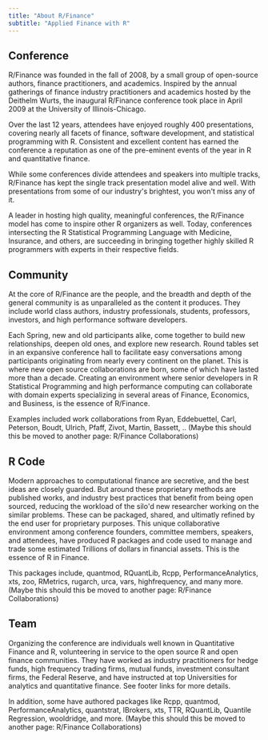 ```yaml
---
title: "About R/Finance"
subtitle: "Applied Finance with R"
---
```


## Conference

R/Finance was founded in the fall of 2008, by a small group of open-source 
authors, finance practitioners, and academics. Inspired by the annual gatherings 
of finance industry practitioners and academics hosted by the Deithelm Wurts, 
the inaugural R/Finance conference took place in April 2009 at the University 
of Illinois-Chicago.

Over the last 12 years, attendees have enjoyed roughly 400 presentations, 
covering nearly all facets of finance, software development, and statistical 
programming with R. Consistent and excellent content has earned the conference
a reputation as one of the pre-eminent events of the year in R and quantitative 
finance. 

While some conferences divide attendees and speakers into multiple tracks,
R/Finance has kept the single track presentation model alive and well. With 
presentations from some of our industry's brightest, you won't miss any of it. 

A leader in hosting high quality, meaningful conferences, the R/Finance model 
has come to inspire other R organizers as well. Today, conferences intersecting 
the R Statistical Programming Language with Medicine, Insurance, and others, 
are succeeding in bringing together highly skilled R programmers with experts in
their respective fields.


## Community

At the core of R/Finance are the people, and the breadth and depth of the 
general community is as unparalleled as the content it produces. 
They include world class authors, industry professionals, students, professors, 
investors, and high performance software developers.  

Each Spring, new and old participants alike, come together to build new 
relationships, deepen old ones, and explore new research. Round tables set in an
expansive conference hall to facilitate easy conversations among participants 
originating from nearly every continent on the planet. This is where new open 
source collaborations are born, some of which have lasted more than a decade. 
Creating an environment where senior developers in R Statistical Programming and 
high performance computing can collaborate with domain experts specializing in 
several areas of Finance, Economics, and Business, is the essence of R/Finance.

Examples included work collaborations from Ryan, Eddebuettel, Carl, Peterson, 
Boudt, Ulrich, Pfaff, Zivot, Martin, Bassett, ..
(Maybe this should this be moved to another page: R/Finance Collaborations)

## R Code

Modern approaches to computational finance are secretive, and the best ideas are 
closely guarded. But around these proprietary methods are published works, and 
industry best practices that benefit from being open sourced, reducing the 
workload of the silo'd new researcher working on the similar problems. These can 
be packaged, shared, and ultimatly refined by the end user for proprietary 
purposes. This unique collaborative environment among conference founders, 
committee members, speakers, and attendees, have produced R packages and 
code used to manage and trade some estimated Trillions of dollars in financial 
assets. This is the essence of R in Finance.

This packages include, quantmod, RQuantLib, Rcpp, PerformanceAnalytics, xts, 
zoo, RMetrics, rugarch, urca, vars, highfrequency, and many more.
(Maybe this should this be moved to another page: R/Finance Collaborations)

## Team

Organizing the conference are individuals well known in Quantitative Finance 
and R, volunteering in service to the open source R and open finance 
communities. They have worked as industry practitioners for hedge funds, high 
frequency trading firms, mutual funds, investment consultant firms, the Federal 
Reserve, and have instructed at top Universities for analytics and
quantitative finance. See footer links for more details.

In addition, some have authored packages like Rcpp, quantmod, 
PerformanceAnalytics, quantstrat, IBrokers, xts, TTR, RQuantLib, 
Quantile Regression, wooldridge, and more. 
(Maybe this should this be moved to another page: R/Finance Collaborations)